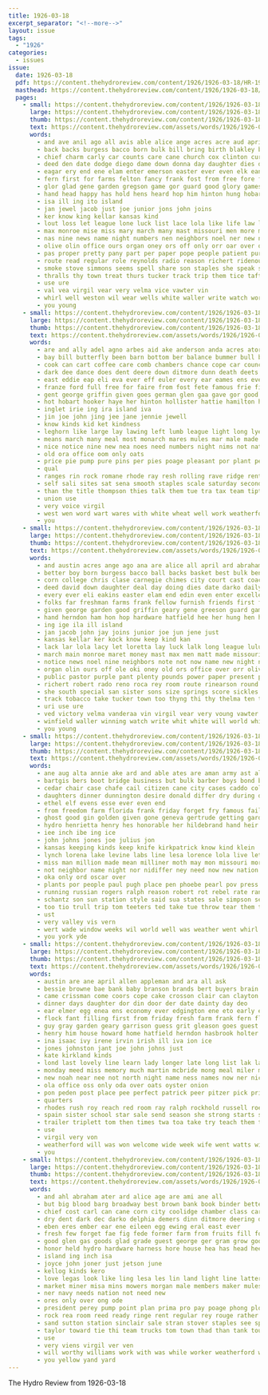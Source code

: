```yaml
---
title: 1926-03-18
excerpt_separator: "<!--more-->"
layout: issue
tags:
  - "1926"
categories:
  - issues
issue:
  date: 1926-03-18
  pdf: https://content.thehydroreview.com/content/1926/1926-03-18/HR-1926-03-18.pdf
  masthead: https://content.thehydroreview.com/content/1926/1926-03-18/masthead/HR-1926-03-18.jpg
  pages:
    - small: https://content.thehydroreview.com/content/1926/1926-03-18/small/HR-1926-03-18-01.jpg
      large: https://content.thehydroreview.com/content/1926/1926-03-18/large/HR-1926-03-18-01.jpg
      thumb: https://content.thehydroreview.com/content/1926/1926-03-18/thumbnails/HR-1926-03-18-01.jpg
      text: https://content.thehydroreview.com/assets/words/1926/1926-03-18/HR-1926-03-18-01.txt
      words:
        - and ave anil ago all avis able alice ange acres acre aud april are adkins austin ard abraham ana ald
        - back backs burgess bacco born bulk bill bring birth blakley best billie bly been bible bir ball board bassler better but buy basket bank bay both bunty boys ben big
        - chief charm carly car counts care cane church cox clinton curly cordell cause cases cali cloud cand court cream connell chair card christ chimes cooper churches cecil caddo corn comes cree captain con cole canute cross carnegie come class christian col council cast city coach college canyon cake clove candi coffee calvin cost center county close
        - deed den date dodge diego dame down donna day daughter dies daily dinner david danger days darko doing doe deal
        - eagar ery end ene elam enter emerson easter ever even elk ean every eakins eli excellent erica
        - fern first for farms felton fancy frank fost from free fore fellow fam farmer ford frost few freshman furnish friday forget fan frances field former fail far friends folks
        - glor glad gene garden gregson game gor guard good glory games george griffin gray general greeson given grow
        - hand head happy has hold hens heard hop him hinton hung hobart howard house hon high hen her herndon hydro hesser holter hole hatfield held holding harder harold health had homa hall hardware home homer hot
        - isa ill ing ito island
        - jan jewel jacob just joe junior jons john joins
        - ker know king kellar kansas kind
        - lout loss let league lone luck list lace lola like life law latter lacy lack lulu lege long left les later loretta lar large loy lore lillie lay lady little last
        - max monroe mise miss mary march many mast missouri men more mcfarlin most matter malachi may might malson marcella mcconnell mention morris matt morning man monday members mail milk miles main much mass money martin made
        - nas nine news name night numbers nen neighbors noel ner new not norman now near note north notice need
        - olive olin office ours organ oney ors off only orr oar over old ove olay otis oie
        - pas proper pretty pany part per paper pope people patient purple pass pastor public past plank power present pounds points platte plant plenty
        - route read regular role reynolds radio reason richert ridenour russell register roy room round rex road ray rork robert real rock reno rinearson rest ree
        - smoke stove simmons seems spell share son staples she speak sinning seat sick sweet sister store side san spivey stover sample south stecker stand soung speed sermon sons school steward short spring stay star set shape sea stuff see said still seys subject seen state six shidler seward service street size staple seed sun sickles speaker sins season sheets such sunday score second
        - thralls thy town treat thurs tucker track trip them tice taft taken till tobacco texas ton then torian ten the team thelma take taylor tian ties tour tor
        - use ure
        - val vea virgil vear very velma vice vawter vin
        - whirl well weston wil wear wells white waller write watch work washburn weatherford weeks wilson wife working winning wave wind williams with world wagoner way won was while will weather week
        - you young
    - small: https://content.thehydroreview.com/content/1926/1926-03-18/small/HR-1926-03-18-02.jpg
      large: https://content.thehydroreview.com/content/1926/1926-03-18/large/HR-1926-03-18-02.jpg
      thumb: https://content.thehydroreview.com/content/1926/1926-03-18/thumbnails/HR-1926-03-18-02.jpg
      text: https://content.thehydroreview.com/assets/words/1926/1926-03-18/HR-1926-03-18-02.txt
      words:
        - are and ally adel agno arbes aid ake anderson anda acres ator all ane august atta allin apple audia alma
        - bay bill butterfly been barn bottom ber balance bummer bull box barber bun but bars body bob boone best buy bees bee blood brown big binder blum butter bis brought boy
        - cook can cart coffee care comb chambers chance cope car council chittenden county card clarida con choice corn city congress come cat cane cot
        - dark dee dance does dent deere down ditmore dunn death deets
        - east eddie eap eli eva ever eff euler every ear eames ens even egg
        - franze ford full free for faire from fost fete famous frie fish floyd fig fire friends flakes farm funny far
        - gent george griffin given goes german glen gaa gave gor good gladys
        - hot hobart hooker haye her hinton hollister hattie hamilton him harry heck had herndon hums henry home hart heger homa hens held hatfield harness hydro hay how house
        - inglet irie ing ira island iva
        - jin joe john jing jee jane jennie jewell
        - know kinds kid ket kindness
        - leghorn like large lay lawing left lumb league light long lye louder laundry lin land
        - means march many meal most monarch mares mules mar male made mahood mare members might mcclanahan muse millet much miles men mule mackey market mers
        - nice notice nine new nea noes need numbers night nims not nations near north
        - old ora office oom only oats
        - price pie pump pure pins per pies poage pleasant por plant pen pon place pat pal pack prairie part
        - qual
        - ranges rin rock romane rhode ray resh rolling rave ridge rent rather reber roe riding rou record rea red riss room
        - self sali sites sat sena smooth staples scale saturday second supper spring service starch sons steady show stover starts shack standard shows sample six sings soon store selling speak sal setting strange stara see stand still stove sudan song such sunday smith stoves sini sister special span sale sell soe seed som
        - than the title thompson thies talk them tue tra tax team tipton tyo tex take tom
        - union use
        - very voice virgil
        - west wen word wart wares with white wheat well work weatherford wykert won will want wane way warkentin wife wilson was wish
        - you
    - small: https://content.thehydroreview.com/content/1926/1926-03-18/small/HR-1926-03-18-03.jpg
      large: https://content.thehydroreview.com/content/1926/1926-03-18/large/HR-1926-03-18-03.jpg
      thumb: https://content.thehydroreview.com/content/1926/1926-03-18/thumbnails/HR-1926-03-18-03.jpg
      text: https://content.thehydroreview.com/assets/words/1926/1926-03-18/HR-1926-03-18-03.txt
      words:
        - and austin acres ange ago ana are alice all april ard abraham adkins ald acre aid
        - better boy born burgess bacco ball backs basket best bulk ben back board burkhalter birth billie bill buy beig big bring bir but blakley bassler boys both been bank bible bet
        - corn college chris clase carnegie chimes city court cast coach cream center card cloud comes company curly charm christ cather cane car can chief caddo cole county carly cordell come cost con canyon cause calvin connell chair cooper cox coffee cordial christian cake counts churches church clinton cases candi crean canute care class cali
        - deed david down daughter deal day doing dies date darko daily dame days dinner dodge ditmore diego donna
        - every ever eli eakins easter elam end edin even enter excellent
        - folks far freshman farms frank fellow furnish friends first ford for free fore fost forward field foss felton fam follo friday few fine former from fant fand famous farmer force fern forget
        - given george garden good griffin geary gene greeson guard games glory gray general game
        - hand herndon ham hon hop hardware hatfield hee her hung hen hens hesser hundred homa homer head high has holter him held haye hydro holding hall home hold hay had hinton hobart health heard harder howard hot happy
        - ing ige ila ill island
        - jan jacob john jay joins junior joe jun jene just
        - kansas kellar ker kock know keep kind kan
        - lack lar lola lacy let loretta lay luck lalk long league lulu law later latter little loy lone lucky like life list lillie lace last left loss large lady
        - march main monroe maret money mast max men matt made missouri may many miss much mail mary more morning mcconnell manly mee monday marcella most matter mention miles malson mass mel milk musi mae man might must
        - notice news noel nine neighbors note not now name new night numbers norman need north near nancy
        - organ olin ours off ole oki oney old ors office over orr olive only
        - public pastor purple pant plenty pounds power paper present plank pass pany people part prothe patient points proper pretty pope pas popo polos plant platte per past
        - richert robert rado reno roca rey room route rinearson round russell road ray rear rock rork red register ridenour rest remark roy regular rex reason rush rorie
        - she south special san sister sons size springs score sickles sheets stuff speaker sell stover stecker set six simmons season store seems seed said sand staples son sad share severe sare shidler school short service stay seward seys seen street spring second shape soon sider sermon sins sur stove smoke such still spell sunday sweet speed star state see subject seat
        - track tobacco take tucker town too thyng thi thy thelma ten team ties tan thurs then texas tice ton ted the till trip taft them tian thralls thie treat tary tou
        - uri use ure
        - ved victory velma vanderaa vin virgil vear very voung vawter vice vie
        - winfield waller winning watch write whit white will world while working wilson wave work williams won was wife wear week weather with whirl wee wind way weatherford wil wells well whip weston weeks
        - you young
    - small: https://content.thehydroreview.com/content/1926/1926-03-18/small/HR-1926-03-18-04.jpg
      large: https://content.thehydroreview.com/content/1926/1926-03-18/large/HR-1926-03-18-04.jpg
      thumb: https://content.thehydroreview.com/content/1926/1926-03-18/thumbnails/HR-1926-03-18-04.jpg
      text: https://content.thehydroreview.com/assets/words/1926/1926-03-18/HR-1926-03-18-04.txt
      words:
        - ane aug alta annie ake ard and able ates are aman army ast all ani august amos alexander arm
        - bartgis bers boot bridge business but bulk barber boys bond baby born both bring brother belt boat bout bottle bear baber best been bottom book ber bonds brought
        - cedar chair case chafe cail citizen cane city cases caddo collier claude coulson come call candle chris cal county can coffee charita company cotton counter curtis cris clerk couch course
        - daughters dinner dunnington desire donald differ dry during day daughter don deere dun dad demott dewey din dav
        - ethel elf evens esse ever even end
        - from freedom farm florida frank friday forget fry famous fail few fisher fam fost flowers fruit fuss for flow far folks ford fish fails fight falling fair friends filling first
        - ghost good gin golden given gone geneva gertrude getting garden
        - hydro henrietta henry hes honorable her hildebrand hand heir hurry hodge harry holderman honor handy had heart happy holter hopewell has house home hatfield harlan homes hot herr hinton health hom
        - iee inch ibe ing ice
        - john johns jones joe julius jon
        - kansas keeping kinds keep knife kirkpatrick know kind klein
        - lynch lorena lake levine labs line lesa lorence lola live let little love lia lein land loye lay late latter lucian look loving ler later law last life
        - miss man million made mean milliner moth may mon missouri morgan mey men menary mcnary myrtle monday much miller march mary might mae many morda maude matter melva mound market merle
        - not neighbor name night nor nidiffer ney need now new nation noon
        - oka only ord oscar over
        - plants por people paul pugh place pen phoebe pearl pov press part pent plant plett purse per pure pack piano pretty point
        - running russian rogers ralph reason robert rot rebel rate ranges rowland ray rush ree rand res robertson rexroat ris russell rom rhodes
        - schantz son sun station style said sua states sale simpson seeds silas sines ser south shanks syed schoepflin sam stoye sare store strong sin siege sick smith she stove start sons sample see show stoves swartzendruber seed sunda sorrow subject special second service state scott such saturday smile sunday sara stewart
        - too tio trull trip tom teeters ted take tue throw tear them the texola triplett tose tho tier teas
        - ust
        - very valley vis vern
        - wert wade window weeks wil world well was weather went whirl wisdom wife west wonder win while weatherford with waters why work way writer wesley week winter will want washita wilson williams wood
        - you york yde
    - small: https://content.thehydroreview.com/content/1926/1926-03-18/small/HR-1926-03-18-05.jpg
      large: https://content.thehydroreview.com/content/1926/1926-03-18/large/HR-1926-03-18-05.jpg
      thumb: https://content.thehydroreview.com/content/1926/1926-03-18/thumbnails/HR-1926-03-18-05.jpg
      text: https://content.thehydroreview.com/assets/words/1926/1926-03-18/HR-1926-03-18-05.txt
      words:
        - austin are ane april allen appleman and ara all ask
        - bessie browne bae bank baby branson brands bert buyers brain been byrum berdine ber bryan buy bee bone barber but best back books blum bac better bulk business bar busi bradley
        - came crissman come coors cope cake crosson clair can clayton collier city cosner chick charlie chastine care col carry carmine convey caller coffee carnegie car creek carl cream cole colony
        - dinner days daughter dor din door der date dainty day deo
        - ear elmer egg enea ens economy ever edgington ene eto early easter elsie eakin emory every end eggers emerson
        - flock fant filling first from friday fresh farm frank fern flor ford floor former fish flowers folks fam frost florence friesen fine for favors fer fred
        - guy gray garden geary garrison guess grit gleason goes guest grace good george gilchrist green gale
        - henry him house howard home hatfield herndon hasbrook holter hon hinton higgenbotham held has hydro halls hand homes homer her
        - ina isaac ivy irene irvin irish ill iva ion ice
        - jones johnston jant joe john johns just
        - kate kirkland kinds
        - lond last lovely line learn lady longer late long list lak law lisa large leak
        - monday meed miss memory much martin mcbride mong meal miler money mil more maude man mcalester mill mildred miller magnolia merry mash
        - new noah near nee not north night name ness names now ner nick
        - ola office oss only oda over oats oyster onion
        - pon peden post place pee perfect patrick peer pitzer pick price perle past present pleasant powder plants pond
        - quarters
        - rhodes rush roy reach red room ray ralph rockhold russell roe res real route reay rece rogers robertson ruhl ridge
        - spain sister school star sale send season she strong starts sam saturday sell sire salle seger special station san stare sons springs sur sunday staples see show shells search steel share strength store scott smith south stay sun seer sick shi sines simmons stutzman stephenson
        - trailer triplett tom then times twa toa take try teach them temes the ten
        - use
        - virgil very von
        - weatherford will was won welcome wide week wife went watts wish wearing wit well working want with wade wallers wei while wee
        - you
    - small: https://content.thehydroreview.com/content/1926/1926-03-18/small/HR-1926-03-18-06.jpg
      large: https://content.thehydroreview.com/content/1926/1926-03-18/large/HR-1926-03-18-06.jpg
      thumb: https://content.thehydroreview.com/content/1926/1926-03-18/thumbnails/HR-1926-03-18-06.jpg
      text: https://content.thehydroreview.com/assets/words/1926/1926-03-18/HR-1926-03-18-06.txt
      words:
        - and ahl abraham ater ard alice age are ami ane all
        - but big blood barg broadway best brown bank book binder better been boe bound bill boob bay bring bull bottom burner buy brook bob billions button
        - chief cost carl can cane corn city coolidge chamber class carry cast cream comin clyde cot clay clive con
        - dry dent dark dec darko delphia demers dinn ditmore deering due day
        - eben eres ember ear ene eileen egg ewing eral east ever
        - fresh few forget fae fig fede former farm from fruits fill for full found first fok free
        - good glen gas goods glad grade guest george ger gram grow goose glass grounds glenn
        - honor held hydro hardware harness hore house hea has head hee him hand high had hens home holes henry
        - island ing inch isa
        - joyce john joner just jetson june
        - kellog kinds kero
        - love legas look like ling lesa les lin land light line latter little lor leghorn
        - market miner misa mins mowers morgan male members maker mules mineral mccormick maybe mean more moore made mahood most min miss mares march mat mas many
        - ner navy needs nation not need new
        - ores only over ong ode
        - president perey pump point plan prima pro pay poage phong plows pav pair plant part pure pall ply proper per
        - rock rea room reed ready ringe rent regular rey rouge rather rhode roads read red
        - sand sutton station sinclair sale stran stover staples see span setting stove such seed steel sali surprise special soon store side study service soo spring state save starring sene sas set sun supply story subject stock show streets stange sage saturday
        - taylor toward tie thi team trucks tom town thad than tank toulouse thompson thee the tae too tickle
        - use
        - very viens virgil ver ven
        - will worthy williams work with was while worker weatherford waite want wooden white
        - you yellow yand yard
---
```


The Hydro Review from 1926-03-18

<!--more-->

